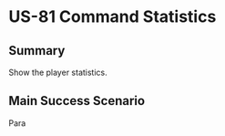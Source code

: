 # US-81 Command Statistics

## Summary

Show the player statistics.
  
## Main Success Scenario

Para
